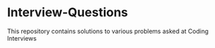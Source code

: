 # Interview-Questions
This repository contains solutions to various problems asked at Coding Interviews
